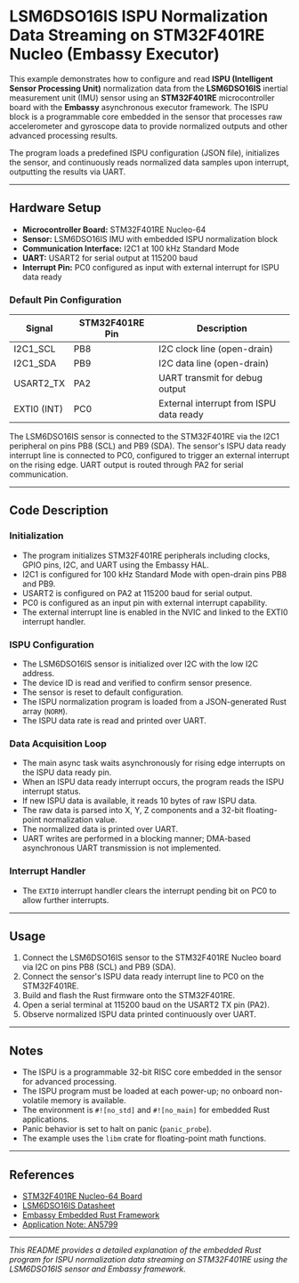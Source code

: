 # LSM6DSO16IS ISPU Normalization Data Streaming on STM32F401RE Nucleo (Embassy Executor)

This example demonstrates how to configure and read **ISPU (Intelligent Sensor Processing Unit)** normalization data from the **LSM6DSO16IS** inertial measurement unit (IMU) sensor using an **STM32F401RE** microcontroller board with the **Embassy** asynchronous executor framework. The ISPU block is a programmable core embedded in the sensor that processes raw accelerometer and gyroscope data to provide normalized outputs and other advanced processing results.

The program loads a predefined ISPU configuration (JSON file), initializes the sensor, and continuously reads normalized data samples upon interrupt, outputting the results via UART.

---

## Hardware Setup

- **Microcontroller Board:** STM32F401RE Nucleo-64
- **Sensor:** LSM6DSO16IS IMU with embedded ISPU normalization block
- **Communication Interface:** I2C1 at 100 kHz Standard Mode
- **UART:** USART2 for serial output at 115200 baud
- **Interrupt Pin:** PC0 configured as input with external interrupt for ISPU data ready

### Default Pin Configuration

| Signal       | STM32F401RE Pin | Description                      |
|--------------|-----------------|---------------------------------|
| I2C1_SCL     | PB8             | I2C clock line (open-drain)     |
| I2C1_SDA     | PB9             | I2C data line (open-drain)      |
| USART2_TX    | PA2             | UART transmit for debug output  |
| EXTI0 (INT)  | PC0             | External interrupt from ISPU data ready |

The LSM6DSO16IS sensor is connected to the STM32F401RE via the I2C1 peripheral on pins PB8 (SCL) and PB9 (SDA). The sensor's ISPU data ready interrupt line is connected to PC0, configured to trigger an external interrupt on the rising edge. UART output is routed through PA2 for serial communication.

---

## Code Description

### Initialization

- The program initializes STM32F401RE peripherals including clocks, GPIO pins, I2C, and UART using the Embassy HAL.
- I2C1 is configured for 100 kHz Standard Mode with open-drain pins PB8 and PB9.
- USART2 is configured on PA2 at 115200 baud for serial output.
- PC0 is configured as an input pin with external interrupt capability.
- The external interrupt line is enabled in the NVIC and linked to the EXTI0 interrupt handler.

### ISPU Configuration

- The LSM6DSO16IS sensor is initialized over I2C with the low I2C address.
- The device ID is read and verified to confirm sensor presence.
- The sensor is reset to default configuration.
- The ISPU normalization program is loaded from a JSON-generated Rust array (`NORM`).
- The ISPU data rate is read and printed over UART.

### Data Acquisition Loop

- The main async task waits asynchronously for rising edge interrupts on the ISPU data ready pin.
- When an ISPU data ready interrupt occurs, the program reads the ISPU interrupt status.
- If new ISPU data is available, it reads 10 bytes of raw ISPU data.
- The raw data is parsed into X, Y, Z components and a 32-bit floating-point normalization value.
- The normalized data is printed over UART.
- UART writes are performed in a blocking manner; DMA-based asynchronous UART transmission is not implemented.

### Interrupt Handler

- The `EXTI0` interrupt handler clears the interrupt pending bit on PC0 to allow further interrupts.

---

## Usage

1. Connect the LSM6DSO16IS sensor to the STM32F401RE Nucleo board via I2C on pins PB8 (SCL) and PB9 (SDA).
2. Connect the sensor's ISPU data ready interrupt line to PC0 on the STM32F401RE.
3. Build and flash the Rust firmware onto the STM32F401RE.
4. Open a serial terminal at 115200 baud on the USART2 TX pin (PA2).
5. Observe normalized ISPU data printed continuously over UART.

---

## Notes

- The ISPU is a programmable 32-bit RISC core embedded in the sensor for advanced processing.
- The ISPU program must be loaded at each power-up; no onboard non-volatile memory is available.
- The environment is `#![no_std]` and `#![no_main]` for embedded Rust applications.
- Panic behavior is set to halt on panic (`panic_probe`).
- The example uses the `libm` crate for floating-point math functions.

---

## References

- [STM32F401RE Nucleo-64 Board](https://www.st.com/en/evaluation-tools/nucleo-f401re.html)
- [LSM6DSO16IS Datasheet](https://www.st.com/resource/en/datasheet/lsm6dso16is.pdf)
- [Embassy Embedded Rust Framework](https://embassy.dev/)
- [Application Note: AN5799](https://www.st.com/resource/en/application_note/an5799-lsm6dso16is-alwayson-3axis-accelerometer-and-3axis-gyroscope-with-ispu--intelligent-sensor-processing-unit-stmicroelectronics.pdf)

---

*This README provides a detailed explanation of the embedded Rust program for ISPU normalization data streaming on STM32F401RE using the LSM6DSO16IS sensor and Embassy framework.*
